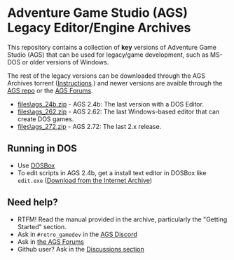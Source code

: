 # Adventure Game Studio (AGS) Legacy Editor/Engine Archives

This repository contains a collection of **key** versions of Adventure Game Studio (AGS) that can be used for legacy/game development, such as MS-DOS or older versions of Windows.

The rest of the legacy versions can be downloaded through the AGS Archives torrent ([Instructions](https://www.adventuregamestudio.co.uk/forums/ags-archives/ags-archives-archive-torrent/).) and newer versions are avaible through the [AGS repo](https://github.com/adventuregamestudio/ags) or the [AGS Forums](https://www.adventuregamestudio.co.uk/forums/ags-engine-editor-releases/).

* [files\ags_24b.zip](https://raw.githubusercontent.com/edmundito/ags-legacy-archives/refs/heads/main/files/ags_24b.zip) - AGS 2.4b: The last version with a DOS Editor.
* [files\ags_262.zip](https://raw.githubusercontent.com/edmundito/ags-legacy-archives/refs/heads/main/files/ags_262.zip) - AGS 2.62: The last Windows-based editor that can create DOS games.
* [files\ags_272.zip](https://raw.githubusercontent.com/edmundito/ags-legacy-archives/refs/heads/main/files/ags_272.zip) - AGS 2.72: The last 2.x release.
  
## Running in DOS

* Use [DOSBox](https://www.dosbox.com)
* To edit scripts in AGS 2.4b, get a install text editor in DOSBox like `edit.exe` ([Download from the Internet Archive](https://archive.org/details/ms-dos-editor))

## Need help?

* RTFM! Read the manual provided in the archive, particularly the "Getting Started" section.
* Ask in `#retro_gamedev` in the [AGS Discord](https://discord.com/channels/221047797292597249/1412451171964289214)
* Ask in [the AGS Forums](https://www.adventuregamestudio.co.uk/forums/beginners-technical-questions/)
* Github user? Ask in the [Discussions section](https://github.com/agscommunity/ags-legacy-archives/discussions)
